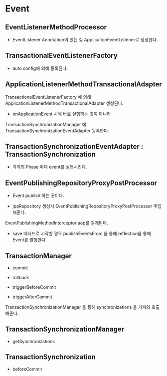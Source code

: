 # Event

## EventListenerMethodProcessor

- EventListener Annotation이 있는 걸 ApplicaitonEventListener로 생성한다.

## TransactionalEventListenerFactory

- auto config에 의해 등록된다. 

## ApplicationListenerMethodTransactionalAdapter

TransactionalEventListenerFactory 에 의해 ApplicationListenerMethodTransactionalAdapter 생성된다. 

- onApplicationEvent 시에 바로 실행하는 것이 아니라 

TransactionSynchronizationManager 에 TransactionSynchronizationEventAdapter 등록한다.

## TransactionSynchronizationEventAdapter : TransactionSynchronization

- 각각의 Phase 마다 event를 실행시킨다.

## EventPublishingRepositoryProxyPostProcessor

- Event publish 하는 곳이다.

- jpaRepository 생성시 EventPublishingRepositoryProxyPostProcessor 주입해준다. 

EventPublishingMethodInterceptor aop를 걸게된다.

- save 메서드로 시작할 경우 publishEventsFrom 을 통해 reflection을 통해 Event를 발행한다.

## TransactionManager 

- commit 
- rollback 

- triggerBeforeCommit
- triggerAfterCommit

TransactionSynchronizationManager 을 통해 synchronizations 을 가져와 호출해준다.

## TransactionSynchronizationManager

- getSynchronizations

## TransactionSynchronization

- beforeCommit


